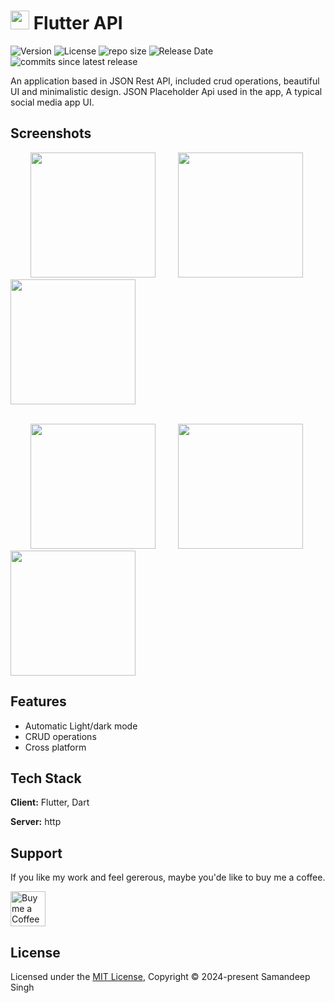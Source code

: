 

# <img src="https://github.com/samanjhutty/Flutter-API/blob/main/android/app/src/main/res/mipmap-mdpi/ic_launcher.png" width="30" height="30"> Flutter API 

![Version](https://img.shields.io/github/v/release/samanjhutty/flutter-api)
![License](https://img.shields.io/github/license/samanjhutty/flutter-api)
![repo size](https://img.shields.io/github/repo-size/samanjhutty/flutter-api)
![Release Date](https://img.shields.io/github/release-date/samanjhutty/flutter-api)
![ commits since latest release](https://img.shields.io/github/commits-since/samanjhutty/flutter-api/latest)

An application based in JSON Rest API, included crud operations, beautiful UI and minimalistic design. JSON Placeholder Api used in the app, A typical social media app UI.


## Screenshots

&emsp;&emsp; <img src="https://github.com/samanjhutty/Flutter-API/blob/main/screenshots/posts.png" width="200"> &emsp;&emsp; <img src="https://github.com/samanjhutty/Flutter-API/blob/main/screenshots/show-photos.png" width="200"> &emsp;&emsp; <img src="https://github.com/samanjhutty/Flutter-API/blob/main/screenshots/todos.png" width="200"> 

<br/> &emsp;&emsp; <img src="https://github.com/samanjhutty/Flutter-API/blob/main/screenshots/user-details.png" width="200"> &emsp;&emsp; <img src="https://github.com/samanjhutty/Flutter-API/blob/main/screenshots/new-post.png" width="200"> &emsp;&emsp; <img src="https://github.com/samanjhutty/Flutter-API/blob/main/screenshots/users.png" width="200"> 


## Features

- Automatic Light/dark mode
- CRUD operations
- Cross platform


## Tech Stack

**Client:** Flutter, Dart

**Server:** http


## Support

If you like my work and feel gererous, maybe you'de like to buy me a coffee.<br/>

<a href="https://www.buymeacoffee.com/samandeepsingh"><img alt="Buy me a Coffee" height="56" src="https://cdn.jsdelivr.net/npm/@intergrav/devins-badges@3/assets/cozy/donate/buymeacoffee-singular_vector.svg"></a>




## License

Licensed under the [MIT License](https://choosealicense.com/licenses/mit/), Copyright © 2024-present Samandeep Singh
